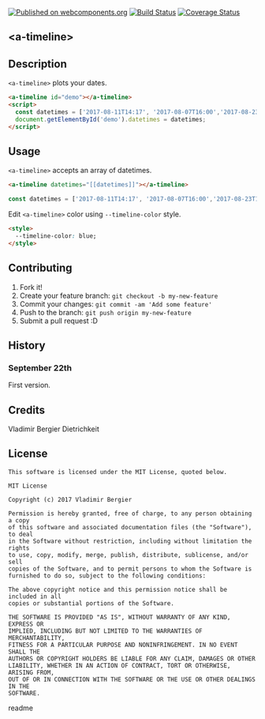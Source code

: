 [![Published on webcomponents.org](https://img.shields.io/badge/webcomponents.org-published-blue.svg)](https://www.webcomponents.org/element/vladimirbrasil/a-timeline)
[![Build Status](https://travis-ci.org/vladimirbrasil/a-timeline.svg?branch=master)](https://travis-ci.org/vladimirbrasil/a-timeline)
[![Coverage Status](https://coveralls.io/repos/github/vladimirbrasil/a-timeline/badge.svg?branch=master)](https://coveralls.io/github/vladimirbrasil/a-timeline?branch=master)

## &lt;a-timeline&gt;

## Description

`<a-timeline>` plots your dates.

<!---
```
<custom-element-demo>
  <template>
    <script src="../webcomponentsjs/webcomponents-lite.js"></script>
    <link rel="import" href="a-timeline.html">
    <next-code-block></next-code-block>
  </template>
</custom-element-demo>
```
-->
```html
<a-timeline id="demo"></a-timeline>
<script>
  const datetimes = ['2017-08-11T14:17', '2017-08-07T16:00','2017-08-23T15:22', '2017-09-13T14:48'];
  document.getElementById('demo').datetimes = datetimes;
</script>
```

## Usage

`<a-timeline>` accepts an array of datetimes.
```html
<a-timeline datetimes="[[datetimes]]"></a-timeline>
```
```js
const datetimes = ['2017-08-11T14:17', '2017-08-07T16:00','2017-08-23T15:22', '2017-09-13T14:48'];
```

Edit `<a-timeline>` color using `--timeline-color` style.
```html
<style>  
  --timeline-color: blue;
</style>
```

## Contributing

1. Fork it!
2. Create your feature branch: `git checkout -b my-new-feature`
3. Commit your changes: `git commit -am 'Add some feature'`
4. Push to the branch: `git push origin my-new-feature`
5. Submit a pull request :D

## History

### September 22th
First version.

## Credits

Vladimir Bergier Dietrichkeit

## License  

    This software is licensed under the MIT License, quoted below.

    MIT License

    Copyright (c) 2017 Vladimir Bergier

    Permission is hereby granted, free of charge, to any person obtaining a copy
    of this software and associated documentation files (the "Software"), to deal
    in the Software without restriction, including without limitation the rights
    to use, copy, modify, merge, publish, distribute, sublicense, and/or sell
    copies of the Software, and to permit persons to whom the Software is
    furnished to do so, subject to the following conditions:

    The above copyright notice and this permission notice shall be included in all
    copies or substantial portions of the Software.

    THE SOFTWARE IS PROVIDED "AS IS", WITHOUT WARRANTY OF ANY KIND, EXPRESS OR
    IMPLIED, INCLUDING BUT NOT LIMITED TO THE WARRANTIES OF MERCHANTABILITY,
    FITNESS FOR A PARTICULAR PURPOSE AND NONINFRINGEMENT. IN NO EVENT SHALL THE
    AUTHORS OR COPYRIGHT HOLDERS BE LIABLE FOR ANY CLAIM, DAMAGES OR OTHER
    LIABILITY, WHETHER IN AN ACTION OF CONTRACT, TORT OR OTHERWISE, ARISING FROM,
    OUT OF OR IN CONNECTION WITH THE SOFTWARE OR THE USE OR OTHER DEALINGS IN THE
    SOFTWARE.
</content>
  <tabTrigger>readme</tabTrigger>
</snippet>
